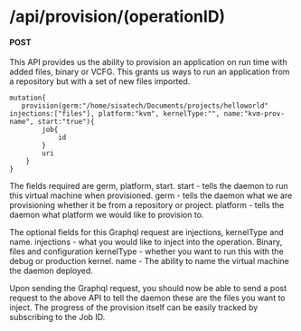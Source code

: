 
# /api/provision/(operationID)

#### POST
This API provides us the ability to provision an application on run time with added files, binary or VCFG. This grants us  ways to run an application from a repository but with a set of new files imported.

	mutation{
       provision(germ:"/home/sisatech/Documents/projects/helloworld" injections:["files"], platform:"kvm", kernelType:"", name:"kvm-prov-name", start:"true"){
            job{
                id
            }
            uri
        }
	}

The fields required are germ, platform, start.
    start    - tells the daemon to run this virtual machine when provisioned.
    germ     - tells the daemon what we are provisioning whether it be from a repository or project.
    platform - tells the daemon what platform we would like to provision to.

The optional fields for this Graphql request are injections, kernelType and name.
    injections - what you would like to inject into the operation. Binary, files and configuration
    kernelType - whether you want to run this with the debug or production kernel.
    name       - The ability to name the virtual machine the daemon deployed.

Upon sending the Graphql request, you should now be able to send a post request to the above API to tell the daemon these are the files you want to inject. The progress of the provision itself can be easily tracked by subscribing to the Job ID.

